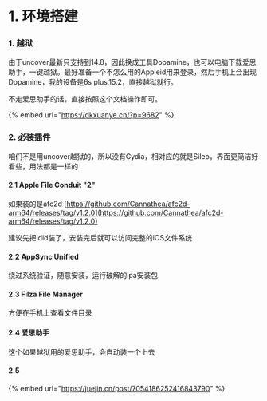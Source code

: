 # 1. 环境搭建

### 1. 越狱

由于uncover最新只支持到14.8，因此换成工具Dopamine，也可以电脑下载爱思助手，一键越狱。最好准备一个不怎么用的Appleid用来登录，然后手机上会出现Dopamine，我的设备是6s plus,15.2，直接越狱就行。

不走爱思助手的话，直接按照这个文档操作即可。

{% embed url="https://dkxuanye.cn/?p=9682" %}

### 2. 必装插件

咱们不是用uncover越狱的，所以没有Cydia，相对应的就是Sileo，界面更简洁好看些，用法都是一样的

#### 2.1 Apple File Conduit "2"

如果装的是afc2d [https://github.com/Cannathea/afc2d-arm64/releases/tag/v1.2.0](https://github.com/Cannathea/afc2d-arm64/releases/tag/v1.2.0)

建议先把ldid装了，安装完后就可以访问完整的iOS文件系统

#### 2.2 AppSync Unified

绕过系统验证，随意安装，运行破解的ipa安装包

#### 2.3 Filza File Manager

方便在手机上查看文件目录

#### 2.4 爱思助手

这个如果越狱用的爱思助手，会自动装一个上去

#### 2.5&#x20;



{% embed url="https://juejin.cn/post/7054186252416843790" %}
